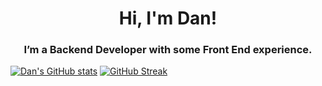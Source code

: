 <h1 align="center">Hi, I'm Dan!</h1>
<h3 align="center">I’m a Backend Developer with some Front End experience.</h3>

[![Dan's GitHub stats](https://github-readme-stats.vercel.app/api?username=monduli&show_icons=true&theme=dark)](https://github.com/anuraghazra/github-readme-stats)
[![GitHub Streak](https://github-readme-streak-stats.herokuapp.com?user=Monduli&theme=dark&date_format=M%20j%5B%2C%20Y%5D)](https://git.io/streak-stats)
